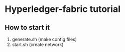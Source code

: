 # Hyperledger-fabric tutorial

## How to start it
1. generate.sh (make config files)
2. start.sh (create network)